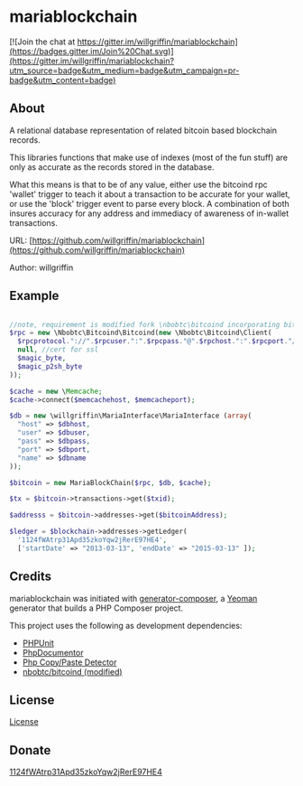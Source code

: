 mariablockchain
==============

[![Join the chat at https://gitter.im/willgriffin/mariablockchain](https://badges.gitter.im/Join%20Chat.svg)](https://gitter.im/willgriffin/mariablockchain?utm_source=badge&utm_medium=badge&utm_campaign=pr-badge&utm_content=badge)

About
--------------

A relational database representation of related bitcoin based blockchain records.

This libraries functions that make use of indexes (most of the fun stuff) are only as accurate as the records stored in the database.

What this means is that to be of any value, either use the bitcoind rpc 'wallet' trigger to teach it about a transaction to be
accurate for your wallet, or use the 'block' trigger event to parse every block. A combination of both insures accuracy for any
address and immediacy of awareness of in-wallet transactions.

URL: [https://github.com/willgriffin/mariablockchain](https://github.com/willgriffin/mariablockchain)

Author: willgriffin

Example
--------------

```php

//note, requirement is modified fork \nbobtc\bitcoind incorporating bitcoin-lib-php atm hence the magic_bytes arguments
$rpc = new \Nbobtc\Bitcoind\Bitcoind(new \Nbobtc\Bitcoind\Client(
  $rpcprotocol."://".$rpcuser.":".$rpcpass."@".$rpchost.":".$rpcport."/",
  null, //cert for ssl
  $magic_byte,
  $magic_p2sh_byte
));

$cache = new \Memcache;
$cache->connect($memcachehost, $memcacheport);

$db = new \willgriffin\MariaInterface\MariaInterface (array(
  "host" => $dbhost,
  "user" => $dbuser,
  "pass" => $dbpass,
  "port" => $dbport,
  "name" => $dbname
));

$bitcoin = new MariaBlockChain($rpc, $db, $cache);

$tx = $bitcoin->transactions->get($txid);

$addresss = $bitcoin->addresses->get($bitcoinAddress);

$ledger = $blockchain->addresses->getLedger(
  '1124fWAtrp31Apd35zkoYqw2jRerE97HE4',
  ['startDate' => "2013-03-13", 'endDate' => "2015-03-13" ]);


```


Credits
--------------

mariablockchain was initiated with [generator-composer](https://github.com/T1st3/generator-composer), a [Yeoman](http://yeoman.io) generator that builds a PHP Composer project.

This project uses the following as development dependencies:

* [PHPUnit](http://phpunit.de/)
* [PhpDocumentor](http://phpdoc.org)
* [Php Copy/Paste Detector](https://github.com/sebastianbergmann/phpcpd)
* [nbobtc/bitcoind (modified)](https://github.com/willgriffin/bitcoind-php)

License
--------------

[License](https://github.com/willgriffin/mariablockchain/blob/master/LICENSE)


Donate
-------------
[1124fWAtrp31Apd35zkoYqw2jRerE97HE4](https://coink.it/#!/1124fWAtrp31Apd35zkoYqw2jRerE97HE4)
